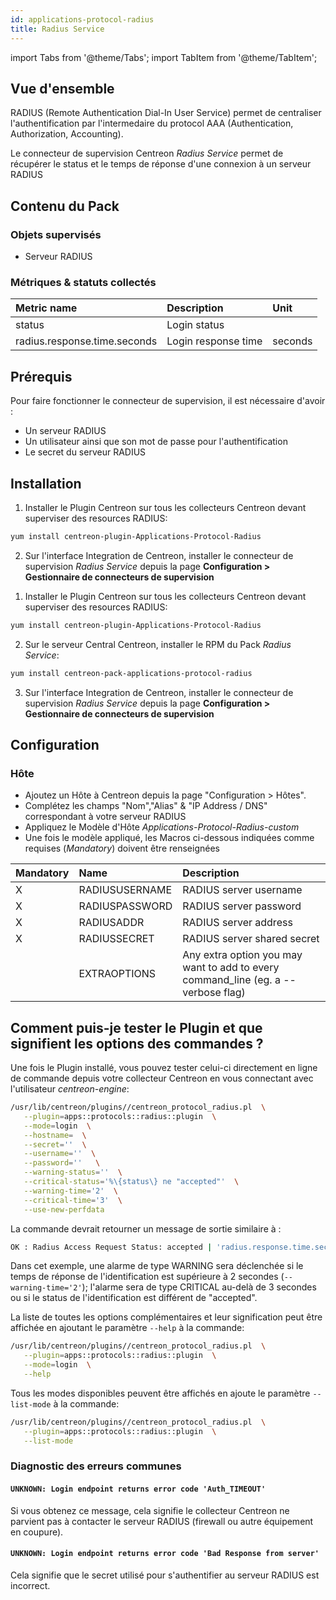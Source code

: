 ```yaml
---
id: applications-protocol-radius
title: Radius Service
---
```

import Tabs from '@theme/Tabs';
import TabItem from '@theme/TabItem';


## Vue d'ensemble

RADIUS (Remote Authentication Dial-In User Service) permet de
centraliser l'authentification par l'intermedaire du protocol AAA 
(Authentication, Authorization, Accounting).

Le connecteur de supervision Centreon *Radius Service* permet de récupérer le status et le
temps de réponse d'une connexion à un serveur RADIUS

## Contenu du Pack

### Objets supervisés

* Serveur RADIUS

### Métriques & statuts collectés

<Tabs groupId="sync">
<TabItem value="Radius-Login" label="Radius-Login">

| Metric name                  | Description         | Unit       |
|:-----------------------------|:--------------------|:-----------|
| status                       | Login status        |            |
| radius.response.time.seconds | Login response time | seconds    |

</TabItem>
</Tabs>

## Prérequis

Pour faire fonctionner le connecteur de supervision, il est nécessaire d'avoir :

* Un serveur RADIUS
* Un utilisateur ainsi que son mot de passe pour l'authentification
* Le secret du serveur RADIUS

## Installation

<Tabs groupId="sync">
<TabItem value="Online License" label="Online License">

1. Installer le Plugin Centreon sur tous les collecteurs Centreon devant superviser des resources RADIUS:

```bash
yum install centreon-plugin-Applications-Protocol-Radius
```

2. Sur l'interface Integration de Centreon, installer le connecteur de supervision *Radius Service* depuis la page **Configuration > Gestionnaire de connecteurs de supervision**

</TabItem>
<TabItem value="Offline License" label="Offline License">

1. Installer le Plugin Centreon sur tous les collecteurs Centreon devant superviser des resources RADIUS:

```bash
yum install centreon-plugin-Applications-Protocol-Radius
```

2. Sur le serveur Central Centreon, installer le RPM du Pack *Radius Service*:

```bash
yum install centreon-pack-applications-protocol-radius
```

3. Sur l'interface Integration de Centreon, installer le connecteur de supervision *Radius Service* depuis la page **Configuration > Gestionnaire de connecteurs de supervision**

</TabItem>
</Tabs>

## Configuration

### Hôte

* Ajoutez un Hôte à Centreon depuis la page "Configuration > Hôtes".
* Complétez les champs "Nom","Alias" & "IP Address / DNS" correspondant à votre serveur RADIUS
* Appliquez le Modèle d'Hôte *Applications-Protocol-Radius-custom* 
* Une fois le modèle appliqué, les Macros ci-dessous indiquées comme requises (*Mandatory*) doivent être renseignées 

| Mandatory | Name           | Description                                                                        |
|:----------|:---------------|:-----------------------------------------------------------------------------------|
| X         | RADIUSUSERNAME | RADIUS server username                                                             |
| X         | RADIUSPASSWORD | RADIUS server password                                                             |
| X         | RADIUSADDR     | RADIUS server address                                                              |
| X         | RADIUSSECRET   | RADIUS server shared secret                                                        |
|           | EXTRAOPTIONS   | Any extra option you may want to add to every command\_line (eg. a --verbose flag) |

## Comment puis-je tester le Plugin et que signifient les options des commandes ? 

 Une fois le Plugin installé, vous pouvez tester celui-ci directement en ligne 
 de commande depuis votre collecteur Centreon en vous connectant avec 
 l'utilisateur *centreon-engine*:

 ```bash
 /usr/lib/centreon/plugins//centreon_protocol_radius.pl  \
    --plugin=apps::protocols::radius::plugin  \
    --mode=login  \
    --hostname=  \
    --secret=''  \
    --username=''  \
    --password=''   \
    --warning-status=''  \
    --critical-status='%\{status\} ne "accepted"'  \
    --warning-time='2'  \
    --critical-time='3'  \
    --use-new-perfdata 
 ```

 La commande devrait retourner un message de sortie similaire à :

 ```bash
OK : Radius Access Request Status: accepted | 'radius.response.time.seconds'=1s;0:2;0:3;; 
 ```

Dans cet exemple, une alarme de type WARNING sera déclenchée si le temps de
réponse de l'identification est supérieure à 2 secondes 
(```--warning-time='2'```); l'alarme sera de type CRITICAL au-delà de 3 secondes
ou si le status de l'identification est différent de "accepted".

 La liste de toutes les options complémentaires et leur signification peut être 
 affichée en ajoutant le paramètre ```--help``` à la commande:

 ```bash
 /usr/lib/centreon/plugins//centreon_protocol_radius.pl  \
    --plugin=apps::protocols::radius::plugin  \
    --mode=login  \
    --help
 ```

 Tous les modes disponibles peuvent être affichés en ajoute le paramètre 
 ```--list-mode``` à la commande:

 ```bash
 /usr/lib/centreon/plugins//centreon_protocol_radius.pl  \
    --plugin=apps::protocols::radius::plugin  \
    --list-mode
 ```

### Diagnostic des erreurs communes

#### ```UNKNOWN: Login endpoint returns error code 'Auth_TIMEOUT' ```

Si vous obtenez ce message, cela signifie le collecteur Centreon ne parvient
pas à contacter le serveur RADIUS (firewall ou autre équipement
en coupure).

#### ```UNKNOWN: Login endpoint returns error code 'Bad Response from server' ```

Cela signifie que le secret utilisé pour s'authentifier au serveur RADIUS 
est incorrect.